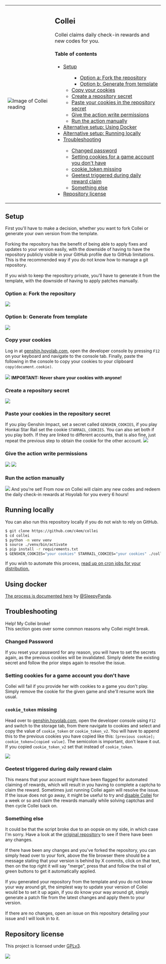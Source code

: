 <table>
  <tr>
    <td><image alt="Image of Collei reading" src="https://files.catbox.moe/9uextd.png"></td>
    <td>
      <h2>Collei</h2>
      Collei claims daily check-in rewards and new codes for you.
      <h4>Table of contents</h4>
      <ul>
        <li><a href="#setup">Setup</a></li>
        <ul>
          <ul>
            <li><a href="#option-a-fork-the-repository">Option a: Fork the repository</a></li>
            <li><a href="#option-b-generate-from-template">Option b: Generate from template</a></li>
          </ul>
          <li><a href="#copy-your-cookies">Copy your cookies</a></li>
          <li><a href="#create-a-repository-secret">Create a repository secret</a></li>
          <li><a href="#paste-your-cookies-in-the-repository-secret">Paste your cookies in the repository secret</a></li>      
          <li><a href="#give-the-action-write-permissions">Give the action write permissions</a></li>
          <li><a href="#run-the-action-manually">Run the action manually</a></li>
        </ul>
        <li><a href="#using-docker">Alternative setup: Using Docker</a></li>
        <li><a href="#running-locally">Alternative setup: Running locally</a></li>
        <li><a href="#troubleshooting">Troubleshooting</a></li>
        <ul>
          <li><a href="#changed-password">Changed password</a></li>
          <li><a href="#setting-cookies-for-a-game-account-you-dont-have">Setting cookies for a game account you don't have</a></li>
          <li><a href="#cookie_token-missing">cookie_token missing</a></li>
          <li><a href="#geetest-triggered-during-daily-reward-claim">Geetest triggered during daily reward claim</a></li>
          <li><a href="#something-else">Something else</a></li>
        </ul>
        <li><a href="#repository-license">Repository license</a></li>
      </ul>
    </td>
  </tr>
</table>
<h2>Setup</h2>
First you'll have to make a decision, whether you want to fork Collei or generate your own version from the template. <br> <br>
Forking the repository has the benefit of being able to apply fixes and updates to your version easily, with the downside of having to 
have the repository publicly visible in your GitHub profile due to GitHub limitations. This is the recommended way if you do not know how to
manage a git repository.<br> <br>
If you wish to keep the repository private, you'll have to generate it from the template, with the downside of having to apply patches manually.
<h3>Option a: Fork the repository</h3>
<img src="https://files.catbox.moe/n75q20.png">
<h3>Option b: Generate from template</h3>
<img src="https://files.catbox.moe/dtuhxp.png">

<h3>Copy your cookies</h3>
Log in at <a href="https://genshin.hoyoverse.com/en/gift">genshin.hoyolab.com</a>, open the developer console by pressing <code>F12</code> on your keyboard and navigate to the console tab. Finally, paste the following in the console to copy your cookies to your clipboard <code>copy(document.cookie)</code>. <br> <br>
<img src="https://files.catbox.moe/te720c.png">
<b>IMPORTANT: Never share your cookies with anyone!</b>

<h3>Create a repository secret</h3>
<img src="https://files.catbox.moe/hfsub8.png">

<h3>Paste your cookies in the repository secret</h3>
If you play Genshin Impact, set a secret called <code>GENSHIN_COOKIES</code>, if you play Honkai Star Rail
set the cookie <code>STARRAIL_COOKIES</code>. You can also set both if you play both. If they are linked to 
different accounts, that is also fine, just repeat the previous step to obtain the cookie for the other account.
<img src="https://files.catbox.moe/1bvc55.png">

<h3>Give the action write permissions</h3>
<img src="https://files.catbox.moe/4inzc8.png">
<img src="https://files.catbox.moe/hnovu2.png">

<h3>Run the action manually</h3>
<img src="https://files.catbox.moe/jyhe5c.png">
And you're set! From now on Collei will claim any new codes and redeem the daily check-in rewards at Hoyolab for you every 6 hours!
<h2>Running locally</h2>
You can also run this repository locally if you do not wish to rely on GitHub.

```bash
$ git clone https://github.com/c4em/collei
$ cd collei
$ python -m venv venv
$ source ./venv/bin/activate
$ pip install -r requirements.txt
$ GENSHIN_COOKIES="your cookies" STARRAIL_COOKIES="your cookies" ./collei
```

If you wish to automate this process, <a href="https://wiki.gentoo.org/wiki/Cron">read up on cron jobs for your distribution. </a>

<h2>Using docker</h2>
<a href="https://github.com/c4em/collei/issues/4">The process is documented here</a> by <a href="https://github.com/SleepingPanda">@SleepyPanda</a>.

<h2>Troubleshooting</h2>
Help! My Collei broke! <br>
This section goes over some common reasons why Collei might break.
<h3>Changed Password</h3>
If you reset your password for any reason, you will have to set the secrets again, as the previous cookies will be invalidated.
Simply delete the existing secret and follow the prior steps again to resolve the issue.

<h3>Setting cookies for a game account you don't have</h3>
Collei will fail if you provide her with cookies to a game you don't play. Simply remove the cookie for the
given game and she'll resume work like usual.
<h3><code>cookie_token</code> missing</h3>

Head over to <a href="https://genshin.hoyoverse.com/en/gift">genshin.hoyolab.com</a>, open the developer console using `F12` and switch to the storage tab, from there
navigate to cookies and select and copy the value of `cookie_token` or `cookie_token_v2`. You will have to append this to the previous cookies you have copied like
this: `[previous cookie]; cookie_token=[copied value]`. The semicolon is important, don't leave it out. If you copied `cookie_token_v2` set that instead of `cookie_token`.

<img src="https://files.catbox.moe/6aw2ko.png">

<h3>Geetest triggered during daily reward claim</h3>
This means that your account might have been flagged for automated claiming of rewards, which will result in you
having to complete a captcha to claim the reward. Sometimes just running Collei again will resolve the issue.
If the issue does not go away, it might be useful to try and  <a href="https://docs.github.com/en/actions/using-workflows/disabling-and-enabling-a-workflow">disable Collei</a> 
for a week or so and claim the rewards manually while solving captchas and then cycle Collei back on.

<h3>Something else</h3>
It could be that the script broke due to an oopsie on my side, in which case I'm sorry. Have a look at the 
<a href="https://github.com/c4em/collei">original repository</a> to see if there have been any changes. <br><br>
If there have been any changes and you've forked the repository, you can simply head over to your fork, above the file browser
there should be a message stating that your version is behind by X commits, click on that text, then on the top right it will
say "merge", press that and follow the trail of green buttons to get it automatically applied.
<br><br>
If you generated your repository from the template and you do not know your way around git, the simplest way to update your
version of Collei would be to set it up again, if you do know your way around git, simply generate a patch file from the 
latest changes and apply them to your version.
<br><br>
If there are no changes, open an issue on this repository detailing your issue and I will look in to it.

<h2>Repository license</h2>
This project is licensed under <a href="https://www.gnu.org/licenses/gpl-3.0.en.html">GPLv3</a>. <br><br>
<img src="https://www.gnu.org/graphics/gplv3-with-text-136x68.png">

